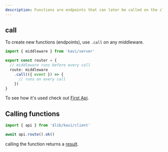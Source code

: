 ```yaml
---
description: Functions are endpoints that can later be called on the client.
---
```


## call
To create new functions (endpoints), use `.call` on any middleware.
```ts
import { middleware } from 'kavi/server'

export const router = {
  // middleware runs before every call
  route: middleware 
    .call(({ event }) => {
      // runs on every call
    })
}
```

To see how it's used check out [First Api](/docs/getting-started/first-api).

## Calling functions
```ts file=client
import { api } from '$lib/kavi/client'

await api.route().ok()
```
calling the function returns a [result](/docs/handling-results/results).

